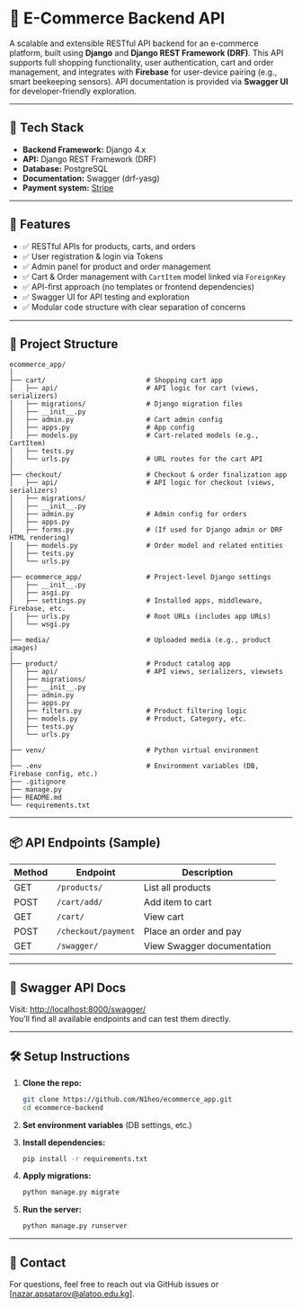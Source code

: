 # 🛒 E-Commerce Backend API

A scalable and extensible RESTful API backend for an e-commerce platform, built using **Django** and **Django REST Framework (DRF)**. This API supports full shopping functionality, user authentication, cart and order management, and integrates with **Firebase** for user-device pairing (e.g., smart beekeeping sensors). API documentation is provided via **Swagger UI** for developer-friendly exploration.

---

## 🔧 Tech Stack

- **Backend Framework:** Django 4.x
- **API:** Django REST Framework (DRF)
- **Database:** PostgreSQL
- **Documentation:** Swagger (drf-yasg)
- **Payment system:** [Stripe](https://stripe.com/) 

---

## 🚀 Features

- ✅ RESTful APIs for products, carts, and orders
- ✅ User registration & login via Tokens
- ✅ Admin panel for product and order management
- ✅ Cart & Order management with `CartItem` model linked via `ForeignKey`
- ✅ API-first approach (no templates or frontend dependencies)
- ✅ Swagger UI for API testing and exploration
- ✅ Modular code structure with clear separation of concerns

---

## 📂 Project Structure

```
ecommerce_app/
│
├── cart/                         # Shopping cart app
│   ├── api/                      # API logic for cart (views, serializers)
│   ├── migrations/               # Django migration files
│   ├── __init__.py
│   ├── admin.py                  # Cart admin config
│   ├── apps.py                   # App config
│   ├── models.py                 # Cart-related models (e.g., CartItem)
│   ├── tests.py                  
│   └── urls.py                   # URL routes for the cart API
│
├── checkout/                     # Checkout & order finalization app
│   ├── api/                      # API logic for checkout (views, serializers)
│   ├── migrations/
│   ├── __init__.py
│   ├── admin.py                  # Admin config for orders
│   ├── apps.py
│   ├── forms.py                  # (If used for Django admin or DRF HTML rendering)
│   ├── models.py                 # Order model and related entities
│   ├── tests.py
│   └── urls.py
│
├── ecommerce_app/                # Project-level Django settings
│   ├── __init__.py
│   ├── asgi.py
│   ├── settings.py               # Installed apps, middleware, Firebase, etc.
│   ├── urls.py                   # Root URLs (includes app URLs)
│   └── wsgi.py
│
├── media/                        # Uploaded media (e.g., product images)
│
├── product/                      # Product catalog app
│   ├── api/                      # API views, serializers, viewsets
│   ├── migrations/
│   ├── __init__.py
│   ├── admin.py
│   ├── apps.py
│   ├── filters.py                # Product filtering logic
│   ├── models.py                 # Product, Category, etc.
│   ├── tests.py
│   └── urls.py
│
├── venv/                         # Python virtual environment
│
├── .env                          # Environment variables (DB, Firebase config, etc.)
├── .gitignore
├── manage.py
├── README.md
└── requirements.txt

```

---

## 📦 API Endpoints (Sample)

| Method | Endpoint                 | Description                    |
|--------|--------------------------|--------------------------------|
| GET    | `/products/`         | List all products              |
| POST   | `/cart/add/`         | Add item to cart               |
| GET    | `/cart/`             | View cart                      |
| POST   | `/checkout/payment`  | Place an order and pay         |
| GET    | `/swagger/`          | View Swagger documentation     |

---

## 📄 Swagger API Docs

Visit: [http://localhost:8000/swagger/](http://localhost:8000/swagger/)  
You’ll find all available endpoints and can test them directly.

---

## 🛠️ Setup Instructions

1. **Clone the repo:**
   ```bash
   git clone https://github.com/N1heo/ecommerce_app.git
   cd ecommerce-backend
   ```

2. **Set environment variables** (DB settings, etc.)

3. **Install dependencies:**
   ```bash
   pip install -r requirements.txt
   ```

4. **Apply migrations:**
   ```bash
   python manage.py migrate
   ```

5. **Run the server:**
   ```bash
   python manage.py runserver
   ```

---

## 🙋 Contact

For questions, feel free to reach out via GitHub issues or [nazar.apsatarov@alatoo.edu.kg].
